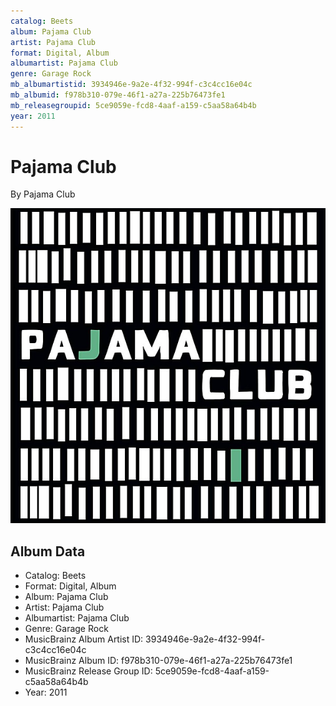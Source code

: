 ```yaml
---
catalog: Beets
album: Pajama Club
artist: Pajama Club
format: Digital, Album
albumartist: Pajama Club
genre: Garage Rock
mb_albumartistid: 3934946e-9a2e-4f32-994f-c3c4cc16e04c
mb_albumid: f978b310-079e-46f1-a27a-225b76473fe1
mb_releasegroupid: 5ce9059e-fcd8-4aaf-a159-c5aa58a64b4b
year: 2011
---
```


# Pajama Club

By Pajama Club

![](../../assets/beetscovers/Pajama_Club-Pajama_Club.jpg)

## Album Data

- Catalog: Beets
- Format: Digital, Album
- Album: Pajama Club
- Artist: Pajama Club
- Albumartist: Pajama Club
- Genre: Garage Rock
- MusicBrainz Album Artist ID: 3934946e-9a2e-4f32-994f-c3c4cc16e04c
- MusicBrainz Album ID: f978b310-079e-46f1-a27a-225b76473fe1
- MusicBrainz Release Group ID: 5ce9059e-fcd8-4aaf-a159-c5aa58a64b4b
- Year: 2011


